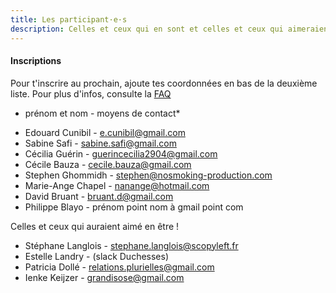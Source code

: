 ```yaml
---
title: Les participant·e·s
description: Celles et ceux qui en sont et celles et ceux qui aimeraient en être !
---
```


#### Inscriptions

Pour t'inscrire au prochain, ajoute tes coordonnées en bas de la deuxième liste.
Pour plus d'infos, consulte la [FAQ](http://walkingdev.fr/#walkingdev/cnv/blob/master/v-34/faq.md)

* prénom et nom - moyens de contact*

- Edouard Cunibil - e.cunibil@gmail.com 
- Sabine Safi - sabine.safi@gmail.com
- Cécilia Guérin - guerincecilia2904@gmail.com
- Cécile Bauza - cecile.bauza@gmail.com
- Stephen Ghommidh - stephen@nosmoking-production.com
- Marie-Ange Chapel - nanange@hotmail.com
- David Bruant - bruant.d@gmail.com
- Philippe Blayo - prénom point nom à gmail point com

Celles et ceux qui auraient aimé en être !

- Stéphane Langlois - stephane.langlois@scopyleft.fr 
- Estelle Landry - (slack Duchesses)
- Patricia Dollé - relations.plurielles@gmail.com
- Ienke Keijzer - grandisose@gmail.com
